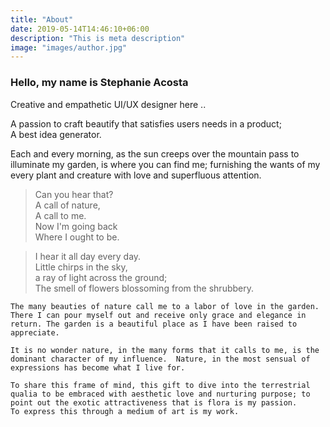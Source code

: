 ```yaml
---
title: "About"
date: 2019-05-14T14:46:10+06:00
description: "This is meta description"
image: "images/author.jpg"
---
```


### Hello, my name is **Stephanie Acosta**

Creative and empathetic UI/UX designer here ..  

A passion to craft beautify that satisfies users needs in a product;  
A best idea generator.  

Each and every morning, as the sun creeps over the mountain pass to illuminate my garden, is where you can find me; furnishing the wants of my every plant and creature with love and superfluous attention.


>Can you hear that?  
A call of nature,  
A call to me.  
Now I'm going back  
Where I ought to be.  


>I hear it all day every day.  
Little chirps in the sky,  
a ray of light across the ground;  
The smell of flowers blossoming from the shrubbery.  
```
The many beauties of nature call me to a labor of love in the garden.  There I can pour myself out and receive only grace and elegance in return. The garden is a beautiful place as I have been raised to appreciate.  

It is no wonder nature, in the many forms that it calls to me, is the dominant character of my influence.  Nature, in the most sensual of expressions has become what I live for.  

To share this frame of mind, this gift to dive into the terrestrial qualia to be embraced with aesthetic love and nurturing purpose; to point out the exotic attractiveness that is flora is my passion.  
To express this through a medium of art is my work.